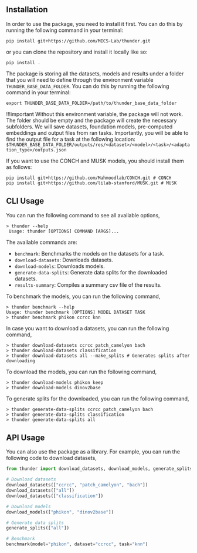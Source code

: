 ## Installation

In order to use the package, you need to install it first. You can do this by running the following command in your terminal:

```console
pip install git+https://github.com/MICS-Lab/thunder.git
```

or you can clone the repository and install it locally like so:

```console
pip install .
```

The package is storing all the datasets, models and results under a folder that you will need to define through the environment variable `THUNDER_BASE_DATA_FOLDER`. You can do this by running the following command in your terminal:
```console
export THUNDER_BASE_DATA_FOLDER=/path/to/thunder_base_data_folder
```

!!!important
    Without this environment variable, the package will not work. The folder should be empty and the package will create the necessary subfolders. We will save datasets, foundation models, pre-computed embeddings and output files from ran tasks. Importantly, you will be able to find the output file for a task at the following location:
    `$THUNDER_BASE_DATA_FOLDER/outputs/res/<dataset>/<model>/<task>/<adaptation_type>/outputs.json`

If you want to use the CONCH and MUSK models, you should install them as follows:

```console
pip install git+https://github.com/Mahmoodlab/CONCH.git # CONCH
pip install git+https://github.com/lilab-stanford/MUSK.git # MUSK
```

## CLI Usage

You can run the following command to see all available options,
```console
> thunder --help
 Usage: thunder [OPTIONS] COMMAND [ARGS]...
```

The available commands are:  
- `benchmark`: Benchmarks the models on the datasets for a task.  
- `download-datasets`: Downloads datasets.  
- `download-models`: Downloads models.  
- `generate-data-splits`: Generate data splits for the downloaded datasets.  
- `results-summary`: Compiles a summary csv file of the results.


To benchmark the models, you can run the following command,
```console
> thunder benchmark --help
Usage: thunder benchmark [OPTIONS] MODEL DATASET TASK
> thunder benchmark phikon ccrcc knn
```

In case you want to download a datasets, you can run the following command,
```console
> thunder download-datasets ccrcc patch_camelyon bach
> thunder download-datasets classification
> thunder download-datasets all --make_splits # Generates splits after downloading
```

To download the models, you can run the following command,
```console
> thunder download-models phikon keep
> thunder download-models dinov2base
```

To generate splits for the downloaded, you can run the following command,
```console
> thunder generate-data-splits ccrcc patch_camelyon bach
> thunder generate-data-splits classification
> thunder generate-data-splits all
```

## API Usage

You can also use the package as a library. For example, you can run the following code to download datasets,
```python
from thunder import download_datasets, download_models, generate_splits, benchmark

# Download datasets
download_datasets(["ccrcc", "patch_camelyon", "bach"])
download_datasets(["all"])
download_datasets(["classification"])

# Download models
download_models(["phikon", "dinov2base"])

# Generate data splits
generate_splits(["all"])

# Benchmark
benchmark(model="phikon", dataset="ccrcc", task="knn")
```
